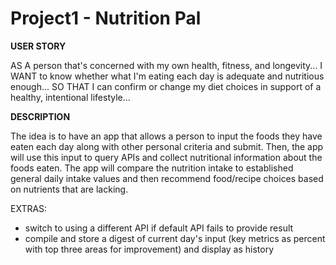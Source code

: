 # Project1 - Nutrition Pal


**USER STORY**

AS A person that's concerned with my own health, fitness, and longevity...
I WANT to know whether what I'm eating each day is adequate and nutritious enough...
SO THAT I can confirm or change my diet choices in support of a healthy, intentional lifestyle...

**DESCRIPTION**

The idea is to have an app that allows a person to input the foods they have eaten each day along with other personal criteria and submit.  Then, the app will use this input to query APIs and collect nutritional information about the foods eaten.  The app will compare the nutrition intake to established general daily intake values and then recommend food/recipe choices based on nutrients that are lacking. 

EXTRAS: 
- switch to using a different API if default API fails to provide result
- compile and store a digest of current day's input (key metrics as percent with top three areas for improvement) and display as history






